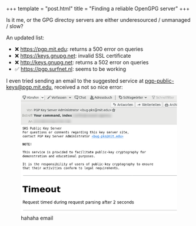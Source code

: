 +++
template = "post.html"
title = "Finding a reliable OpenGPG server"
+++

Is it me, or the GPG directoy servers are either underesourced / unmanaged / slow?

An updated list:

- ❌  <a target="_blank" rel="noopener noreferrer nofollow" href="https://pgp.mit.edu">https://pgp.mit.edu</a>: returns a 500 error on queries
- ❌ <a target="_blank" rel="noopener noreferrer nofollow" href="https://keys.gnupg.net">https://keys.gnupg.net</a>: invalid SSL certificate
- ❌ <a target="_blank" rel="noopener noreferrer nofollow" href="http://keys.gnupg.net">http://keys.gnupg.net</a>: returns a 502 error on queries
- ✅ <a target="_blank" rel="noopener noreferrer nofollow" href="https://pgp.surfnet.nl">https://pgp.surfnet.nl</a>: seems to be working

I even tried sending an email to the suggested service at <a target="_blank" rel="noopener noreferrer nofollow" mailto="pgp-public-keys@pgp.mit.edu">pgp-public-keys@pgp.mit.edu</a>, received a not so nice error:

<figure>
    <img src="/images/lol-mail.png">
    <figcaption>hahaha email</figcaption>
</figure>
